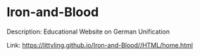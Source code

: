 # Iron-and-Blood
Description: Educational Website on German Unification

Link: https://littyling.github.io/Iron-and-Blood//HTML/home.html
